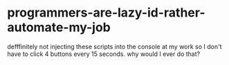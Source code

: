 # programmers-are-lazy-id-rather-automate-my-job
defffinitely not injecting these scripts into the console at my work so I don't have to click 4 buttons every 15 seconds. why would I ever do that?
